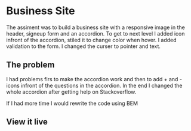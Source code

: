 # Business Site

The assiment was to build a business site with a responsive image in the header, signeup form and an accordion. To get to next level I added icon infront of the accordion, stiled it to change color when hover. I added validation to the form. I changed the curser to pointer and text. 

## The problem

I had problems firs to make the accordion work and then to add + and - icons infront of the questions in the accordion. In the end I changed the whole accordion after getting help on Stackoverflow.

If I had more time I would rewrite the code using BEM

## View it live


